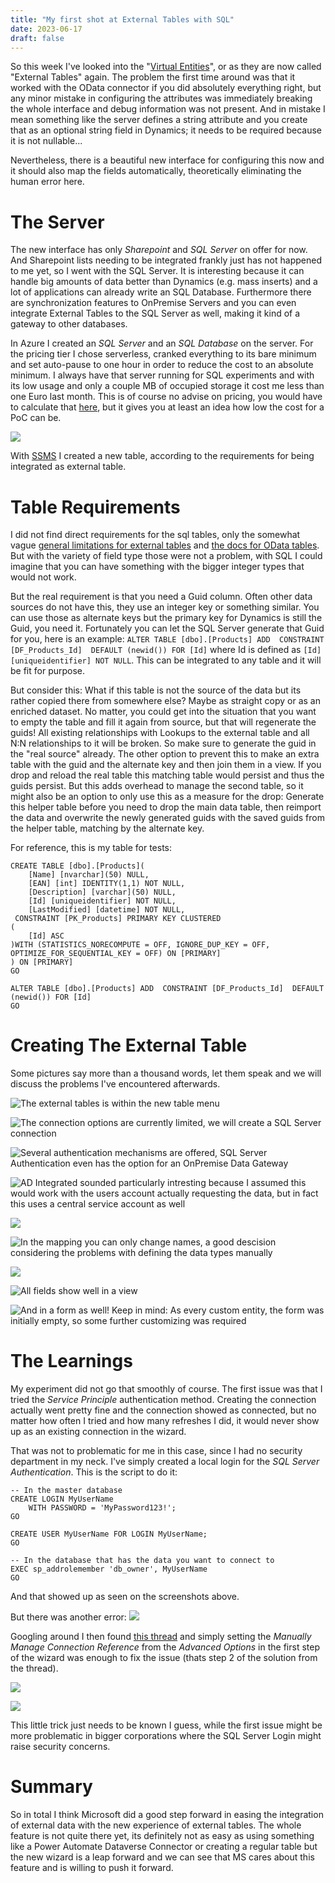 ```yaml
---
title: "My first shot at External Tables with SQL"
date: 2023-06-17
draft: false
---
```


So this week I've looked into the "[Virtual Entities](https://learn.microsoft.com/en-us/dynamics365/customerengagement/on-premises/customize/create-edit-virtual-entities?view=op-9-1)", or as they are now called "External Tables" again. The problem the first time around was that it worked with the OData connector if you did absolutely everything right, but any minor mistake in configuring the attributes was immediately breaking the whole interface and debug information was not present. And in mistake I mean something like the server defines a string attribute and you create that as an optional string field in Dynamics; it needs to be required because it is not nullable...

Nevertheless, there is a beautiful new interface for configuring this now and it should also map the fields automatically, theoretically eliminating the human error here.

# The Server
The new interface has only _Sharepoint_ and _SQL Server_ on offer for now. And Sharepoint lists needing to be integrated frankly just has not happened to me yet, so I went with the SQL Server. It is interesting because it can handle big amounts of data better than Dynamics (e.g. mass inserts) and a lot of applications can already write an SQL Database. Furthermore there are synchronization features to OnPremise Servers and you can even integrate External Tables to the SQL Server as well, making it kind of a gateway to other databases.

In Azure I created an _SQL Server_ and an _SQL Database_ on the server. For the pricing tier I chose serverless, cranked everything to its bare minimum and set auto-pause to one hour in order to reduce the cost to an absolute minimum. I always have that server running for SQL experiments and with its low usage and only a couple MB of occupied storage it cost me less than one Euro last month. This is of course no advise on pricing, you would have to calculate that [here](https://azure.microsoft.com/de-de/pricing/details/azure-sql-database/single/), but it gives you at least an idea how low the cost for a PoC can be.

![](AzureConfig.png)

With [SSMS](https://learn.microsoft.com/en-us/sql/ssms/download-sql-server-management-studio-ssms?view=sql-server-ver16) I created a new table, according to the requirements for being integrated as external table.

# Table Requirements
I did not find direct requirements for the sql tables, only the somewhat vague [general limitations for external tables](https://learn.microsoft.com/en-us/power-apps/developer/data-platform/virtual-entities/get-started-ve#limitations-of-virtual-tables) and [the docs for OData tables](https://learn.microsoft.com/en-us/dynamics365/customerengagement/on-premises/customize/virtual-entity-odata-provider-requirements?view=op-9-1). But with the variety of field type those were not a problem, with SQL I could imagine that you can have something with the bigger integer types that would not work. 

But the real requirement is that you need a Guid column. Often other data sources do not have this, they use an integer key or something similar. You can use those as alternate keys but the primary key for Dynamics is still the Guid, you need it. Fortunately you can let the SQL Server generate that Guid for you, here is an example: `ALTER TABLE [dbo].[Products] ADD  CONSTRAINT [DF_Products_Id]  DEFAULT (newid()) FOR [Id]` where Id is defined as `[Id] [uniqueidentifier] NOT NULL`. This can be integrated to any table and it will be fit for purpose.

But consider this: What if this table is not the source of the data but its rather copied there from somewhere else? Maybe as straight copy or as an enriched dataset. No matter, you could get into the situation that you want to empty the table and fill it again from source, but that will regenerate the guids! All existing relationships with Lookups to the external table and all N:N relationships to it will be broken. So make sure to generate the guid in the "real source" already. The other option to prevent this to make an extra table with the guid and the alternate key and then join them in a view. If you drop and reload the real table this matching table would persist and thus the guids persist. But this adds overhead to manage the second table, so it might also be an option to only use this as a measure for the drop: Generate this helper table before you need to drop the main data table, then reimport the data and overwrite the newly generated guids with the saved guids from the helper table, matching by the alternate key. 

For reference, this is my table for tests:
```
CREATE TABLE [dbo].[Products](
	[Name] [nvarchar](50) NULL,
	[EAN] [int] IDENTITY(1,1) NOT NULL,
	[Description] [varchar](50) NULL,
	[Id] [uniqueidentifier] NOT NULL,
	[LastModified] [datetime] NOT NULL,
 CONSTRAINT [PK_Products] PRIMARY KEY CLUSTERED 
(
	[Id] ASC
)WITH (STATISTICS_NORECOMPUTE = OFF, IGNORE_DUP_KEY = OFF, OPTIMIZE_FOR_SEQUENTIAL_KEY = OFF) ON [PRIMARY]
) ON [PRIMARY]
GO

ALTER TABLE [dbo].[Products] ADD  CONSTRAINT [DF_Products_Id]  DEFAULT (newid()) FOR [Id]
GO
```

# Creating The External Table
Some pictures say more than a thousand words, let them speak and we will discuss the problems I've encountered afterwards.

![The external tables is within the new table menu](NewButton.png)

![The connection options are currently limited, we will create a SQL Server connection](NewScreen.png)

![Several authentication mechanisms are offered, _SQL Server Authentication_ even has the option for an _OnPremise Data Gateway_](AuthenticationMechanisms.png)

![AD Integrated sounded particularly intresting because I assumed this would work with the users account actually requesting the data, but in fact this uses a central service account as well](ADIntegrated.png)

![](Tables.png)

![In the mapping you can only change names, a good descision considering the problems with defining the data types manually](Mapping.png)

![](Summary.png)

![All fields show well in a view](View.png)

![And in a form as well! Keep in mind: As every custom entity, the form was initially empty, so some further customizing was required](Form.png)

# The Learnings
My experiment did not go that smoothly of course. The first issue was that I tried the _Service Principle_ authentication method. Creating the connection actually went pretty fine and the connection showed as connected, but no matter how often I tried and how many refreshes I did, it would never show up as an existing connection in the wizard. 

That was not to problematic for me in this case, since I had no security department in my neck. I've simply created a local login for the _SQL Server Authentication_. This is the script to do it:
```
-- In the master database
CREATE LOGIN MyUserName   
    WITH PASSWORD = 'MyPassword123!';  
GO  

CREATE USER MyUserName FOR LOGIN MyUserName;  
GO  

-- In the database that has the data you want to connect to
EXEC sp_addrolemember 'db_owner', MyUserName
GO
```

And that showed up as seen on the screenshots above.

But there was another error:
![](Error.png)

Googling around I then found [this thread](https://powerusers.microsoft.com/t5/Building-Power-Apps/Server-doesn-t-exist-for-external-table/td-p/2095631) and simply setting the _Manually Manage Connection Reference_ from the _Advanced Options_ in the first step of the wizard was enough to fix the issue (thats step 2 of the solution from the thread).

![](ManualConnRef.png)

![](ConnRefWizard.png)


This little trick just needs to be known I guess, while the first issue might be more problematic in bigger corporations where the SQL Server Login might raise security concerns. 

# Summary
So in total I think Microsoft did a good step forward in easing the integration of external data with the new experience of external tables. The whole feature is not quite there yet, its definitely not as easy as using something like a Power Automate Dataverse Connector or creating a regular table but the new wizard is a leap forward and we can see that MS cares about this feature and is willing to push it forward. 
